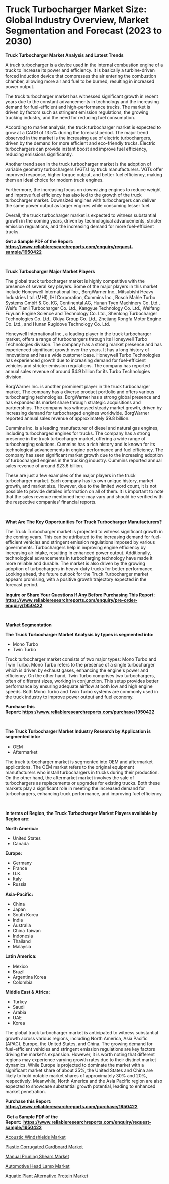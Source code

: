 <p><h1>Truck Turbocharger Market Size: Global Industry Overview, Market Segmentation and Forecast (2023 to 2030)</h1></p><p><strong>Truck Turbocharger Market Analysis and Latest Trends</strong></p>
<p><p>A truck turbocharger is a device used in the internal combustion engine of a truck to increase its power and efficiency. It is basically a turbine-driven forced induction device that compresses the air entering the combustion chamber, allowing more air and fuel to be burned, resulting in increased power output.</p><p>The truck turbocharger market has witnessed significant growth in recent years due to the constant advancements in technology and the increasing demand for fuel-efficient and high-performance trucks. The market is driven by factors such as stringent emission regulations, the growing trucking industry, and the need for reducing fuel consumption.</p><p>According to market analysis, the truck turbocharger market is expected to grow at a CAGR of 13.5% during the forecast period. The major trend observed in the market is the increasing use of electric turbochargers, driven by the demand for more efficient and eco-friendly trucks. Electric turbochargers can provide instant boost and improve fuel efficiency, reducing emissions significantly.</p><p>Another trend seen in the truck turbocharger market is the adoption of variable geometry turbochargers (VGTs) by truck manufacturers. VGTs offer improved response, higher torque output, and better fuel efficiency, making them an ideal choice for modern truck engines.</p><p>Furthermore, the increasing focus on downsizing engines to reduce weight and improve fuel efficiency has also led to the growth of the truck turbocharger market. Downsized engines with turbochargers can deliver the same power output as larger engines while consuming lesser fuel.</p><p>Overall, the truck turbocharger market is expected to witness substantial growth in the coming years, driven by technological advancements, stricter emission regulations, and the increasing demand for more fuel-efficient trucks.</p></p>
<p><strong>Get a Sample PDF of the Report:&nbsp; <a href="https://www.reliableresearchreports.com/enquiry/request-sample/1950422">https://www.reliableresearchreports.com/enquiry/request-sample/1950422</a></strong></p>
<p>&nbsp;</p>
<p><strong>Truck Turbocharger Major Market Players</strong></p>
<p><p>The global truck turbocharger market is highly competitive with the presence of several key players. Some of the major players in this market include Honeywell International Inc., BorgWarner Inc., Mitsubishi Heavy Industries Ltd. (MHI), IHI Corporation, Cummins Inc., Bosch Mahle Turbo Systems GmbH & Co. KG, Continental AG, Hunan Tyen Machinery Co. Ltd., Weifu Tianli Turbocharger Co. Ltd., Kangyue Technology Co. Ltd., Weifang Fuyuan Engine Science and Technology Co. Ltd., Shenlong Turbocharger Technologies Co. Ltd., Okiya Group Co. Ltd., Zhejiang Rongfa Motor Engine Co. Ltd., and Hunan Rugidove Technology Co. Ltd.</p><p>Honeywell International Inc., a leading player in the truck turbocharger market, offers a range of turbochargers through its Honeywell Turbo Technologies division. The company has a strong market presence and has experienced significant growth over the years. It has a long history of innovations and has a wide customer base. Honeywell Turbo Technologies has experienced growth due to increasing demand for fuel-efficient vehicles and stricter emission regulations. The company has reported annual sales revenue of around $4.9 billion for its Turbo Technologies division.</p><p>BorgWarner Inc. is another prominent player in the truck turbocharger market. The company has a diverse product portfolio and offers various turbocharging technologies. BorgWarner has a strong global presence and has expanded its market share through strategic acquisitions and partnerships. The company has witnessed steady market growth, driven by increasing demand for turbocharged engines worldwide. BorgWarner reported annual sales revenue of approximately $9.8 billion.</p><p>Cummins Inc. is a leading manufacturer of diesel and natural gas engines, including turbocharged engines for trucks. The company has a strong presence in the truck turbocharger market, offering a wide range of turbocharging solutions. Cummins has a rich history and is known for its technological advancements in engine performance and fuel efficiency. The company has seen significant market growth due to the increasing adoption of turbocharged engines in the trucking industry. Cummins reported annual sales revenue of around $23.6 billion.</p><p>These are just a few examples of the major players in the truck turbocharger market. Each company has its own unique history, market growth, and market size. However, due to the limited word count, it is not possible to provide detailed information on all of them. It is important to note that the sales revenue mentioned here may vary and should be verified with the respective companies' financial reports.</p></p>
<p>&nbsp;</p>
<p><strong>What Are The Key Opportunities For Truck Turbocharger Manufacturers?</strong></p>
<p><p>The Truck Turbocharger market is projected to witness significant growth in the coming years. This can be attributed to the increasing demand for fuel-efficient vehicles and stringent emission regulations imposed by various governments. Turbochargers help in improving engine efficiency by increasing air intake, resulting in enhanced power output. Additionally, technological advancements in turbocharging technology have made it more reliable and durable. The market is also driven by the growing adoption of turbochargers in heavy-duty trucks for better performance. Looking ahead, the future outlook for the Truck Turbocharger market appears promising, with a positive growth trajectory expected in the forecast period.</p></p>
<p><strong>Inquire or Share Your Questions If Any Before Purchasing This Report: <a href="https://www.reliableresearchreports.com/enquiry/pre-order-enquiry/1950422">https://www.reliableresearchreports.com/enquiry/pre-order-enquiry/1950422</a></strong></p>
<p>&nbsp;</p>
<p><strong>Market Segmentation</strong></p>
<p><strong>The Truck Turbocharger Market Analysis by types is segmented into:</strong></p>
<p><ul><li>Mono Turbo</li><li>Twin Turbo</li></ul></p>
<p><p>Truck turbocharger market consists of two major types: Mono Turbo and Twin Turbo. Mono Turbo refers to the presence of a single turbocharger which is driven by exhaust gases, enhancing the engine's power and efficiency. On the other hand, Twin Turbo comprises two turbochargers, often of different sizes, working in conjunction. This setup provides better performance by ensuring adequate airflow at both low and high engine speeds. Both Mono Turbo and Twin Turbo systems are commonly used in the truck industry to improve power output and fuel economy.</p></p>
<p><strong>Purchase this Report:&nbsp;<a href="https://www.reliableresearchreports.com/purchase/1950422">https://www.reliableresearchreports.com/purchase/1950422</a></strong></p>
<p>&nbsp;</p>
<p><strong>The Truck Turbocharger Market Industry Research by Application is segmented into:</strong></p>
<p><ul><li>OEM</li><li>Aftermarket</li></ul></p>
<p><p>The truck turbocharger market is segmented into OEM and aftermarket applications. The OEM market refers to the original equipment manufacturers who install turbochargers in trucks during their production. On the other hand, the aftermarket market involves the sale of turbochargers as replacements or upgrades for existing trucks. Both these markets play a significant role in meeting the increased demand for turbochargers, enhancing truck performance, and improving fuel efficiency.</p></p>
<p>&nbsp;</p>
<p><strong>In terms of Region, the Truck Turbocharger Market Players available by Region are:</strong></p>
<p>
    <p> <strong> North America: </strong>
        <ul>
            <li>United States</li>
            <li>Canada</li>
        </ul>
        </p> 
    <p> <strong> Europe: </strong>
        <ul>
            <li>Germany</li>
            <li>France</li>
            <li>U.K.</li>
            <li>Italy</li>
            <li>Russia</li>
        </ul>
        </p> 
    <p> <strong> Asia-Pacific: </strong>
        <ul>
            <li>China</li>
            <li>Japan</li>
            <li>South Korea</li>
            <li>India</li>
            <li>Australia</li>
            <li>China Taiwan</li>
            <li>Indonesia</li>
            <li>Thailand</li>
            <li>Malaysia</li>
        </ul>
        </p> 
    <p> <strong> Latin America: </strong>
        <ul>
            <li>Mexico</li>
            <li>Brazil</li>
            <li>Argentina Korea</li>
            <li>Colombia</li>
        </ul>
        </p> 
    <p> <strong> Middle East & Africa: </strong>
        <ul>
            <li>Turkey</li>
            <li>Saudi</li>
            <li>Arabia</li>
            <li>UAE</li>
            <li>Korea</li>
        </ul>
    </p>
    </p>
<p><p>The global truck turbocharger market is anticipated to witness substantial growth across various regions, including North America, Asia Pacific (APAC), Europe, the United States, and China. The growing demand for fuel-efficient vehicles and stringent emission regulations are key factors driving the market's expansion. However, it is worth noting that different regions may experience varying growth rates due to their distinct market dynamics. While Europe is projected to dominate the market with a significant market share of about 35%, the United States and China are likely to hold notable market shares of approximately 30% and 20%, respectively. Meanwhile, North America and the Asia Pacific region are also expected to showcase substantial growth potential, leading to enhanced market penetration.</p></p>
<p><strong>Purchase this Report: <a href="https://www.reliableresearchreports.com/purchase/1950422">https://www.reliableresearchreports.com/purchase/1950422</a></strong></p>
<p>&nbsp;<strong>Get a Sample PDF of the Report:&nbsp;&nbsp;<a href="https://www.reliableresearchreports.com/enquiry/request-sample/1950422">https://www.reliableresearchreports.com/enquiry/request-sample/1950422</a></strong></p>
<p><strong></strong></p>
<p><p><a href="https://github.com/pizolina/Market-Research-Report-List-1/blob/main/acoustic-windshields-market.md">Acoustic Windshields Market</a></p><p><a href="https://medium.com/@yashreports27/plastic-corrugated-cardboard-market-size-and-market-trends-complete-industry-overview-2023-to-efbcaa347226">Plastic Corrugated Cardboard Market</a></p><p><a href="https://medium.com/@shiv151299/manual-pruning-shears-market-research-report-its-history-and-forecast-2023-to-2030-da98859c80c7">Manual Pruning Shears Market</a></p><p><a href="https://github.com/lbird53714/Market-Research-Report-List-1/blob/main/automotive-head-lamp-market.md">Automotive Head Lamp Market</a></p><p><a href="https://www.linkedin.com/pulse/aquatic-plant-alternative-protein-market-research-report-wfiqf/">Aquatic Plant Alternative Protein Market</a></p></p>
